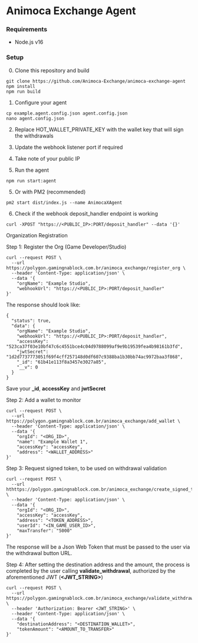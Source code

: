 # Animoca Exchange Agent

### Requirements

 - Node.js v16

### Setup

0. Clone this repository and build
```
git clone https://github.com/Animoca-Exchange/animoca-exchange-agent
npm install
npm run build
```

1. Configure your agent
```shell
cp example.agent.config.json agent.config.json
nano agent.config.json
```

2. Replace HOT_WALLET_PRIVATE_KEY with the wallet key that will sign the withdrawals
3. Update the webhook listener port if required
4. Take note of your public IP

5. Run the agent
```shell
npm run start:agent
```

5. Or with PM2 (recommended)
```shell
pm2 start dist/index.js --name AnimocaXAgent
```

6. Check if the webhook deposit_handler endpoint is working
```shell
curl -XPOST "https://<PUBLIC_IP>:PORT/deposit_handler" --data '{}'
```

Organization Registration

Step 1: Register the Org (Game Developer/Studio)
```shell
curl --request POST \
  --url https://polygon.gamingnablock.com.br/animoca_exchange/register_org \
  --header 'Content-Type: application/json' \
  --data '{
	"orgName": "Example Studio",
	"webhookUrl": "https://<PUBLIC_IP>:PORT/deposit_handler"
}'
```
The response should look like:
```shell
{
  "status": true,
  "data": {
    "orgName": "Example Studio",
    "webhookUrl": "https://<PUBLIC_IP>:PORT/deposit_handler",
    "accessKey": "523ca37f03e10bf47c6c4551bce4c04d9788099af9e9b19539fea4b98161b3fd",
    "jwtSecret": "1d2d7737773051f69f4cff257148d0df607c9388ba1b30bb74ac9972baa3f868",
    "_id": "61b41e113f8a3457e3027a85",
    "__v": 0
  }
}
```

Save your **_id**, **accessKey** and **jwtSecret**

Step 2: Add a wallet to monitor
```shell
curl --request POST \
  --url https://polygon.gamingnablock.com.br/animoca_exchange/add_wallet \
  --header 'Content-Type: application/json' \
  --data '{
	"orgId": "<ORG_ID>",
	"name": "Example Wallet 1",
	"accessKey": "accessKey",
	"address": "<WALLET_ADDRESS>"
}'
```

Step 3: Request signed token, to be used on withdrawal validation
```shell
curl --request POST \
  --url hthttps://polygon.gamingnablock.com.br/animoca_exchange/create_signed_token \
  --header 'Content-Type: application/json' \
  --data '{
	"orgId": "<ORG_ID>",
	"accessKey": "accessKey",
	"address": "<TOKEN_ADDRESS>",
	"userId": "<IN_GAME_USER_ID>",
	"maxTransfer": "5000"
}'
```

The response will be a Json Web Token that must be passed to the user via the withdrawal button URL.

Step 4: After setting the destination address and the amount, the process is completed by the user calling **validate_withdrawal**, 
authorized by the aforementioned JWT (**<JWT_STRING>**)
```shell
curl --request POST \
  --url https://polygon.gamingnablock.com.br/animoca_exchange/validate_withdrawal \
  --header 'Authorization: Bearer <JWT_STRING>' \
  --header 'Content-Type: application/json' \
  --data '{
	"destinationAddress": "<DESTINATION_WALLET>",
	"tokenAmount": "<AMOUNT_TO_TRANSFER>"
}'
```
